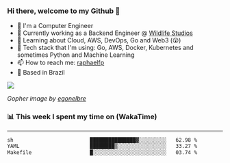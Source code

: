 ### Hi there, welcome to my Github 👋

- 📖 I'm a Computer Engineer
- 🔭 Currently working as a Backend Engineer @ [Wildlife Studios](https://wildlifestudios.com/)
- 🌱 Learning about Cloud, AWS, DevOps, Go and Web3 (😲)
- 🚀 Tech stack that I'm using: Go, AWS, Docker, Kubernetes and sometimes Python and Machine Learning
- 📫 How to reach me: [raphaelfp](https://linkedin.com/in/raphaelfp)
- 🏡 Based in Brazil

![](https://github.com/raphaelfp/gophers/blob/master/.thumb/animation/morning-coffee-3x.gif)

*Gopher image by [egonelbre](https://github.com/egonelbre/)*

### 📊 This week I spent my time on (WakaTime)

---

<!--START_SECTION:waka-->

```txt
sh                         ███████████████▓░░░░░░░░░   62.98 %
YAML                       ████████▒░░░░░░░░░░░░░░░░   33.27 %
Makefile                   █░░░░░░░░░░░░░░░░░░░░░░░░   03.74 %
```

<!--END_SECTION:waka-->

